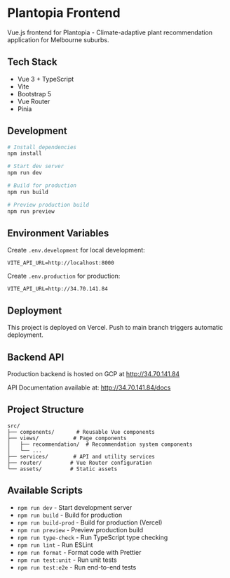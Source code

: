 # Plantopia Frontend

Vue.js frontend for Plantopia - Climate-adaptive plant recommendation application for Melbourne suburbs.

## Tech Stack
- Vue 3 + TypeScript
- Vite
- Bootstrap 5
- Vue Router
- Pinia

## Development

```bash
# Install dependencies
npm install

# Start dev server
npm run dev

# Build for production
npm run build

# Preview production build
npm run preview
```

## Environment Variables

Create `.env.development` for local development:
```
VITE_API_URL=http://localhost:8000
```

Create `.env.production` for production:
```
VITE_API_URL=http://34.70.141.84
```

## Deployment

This project is deployed on Vercel. Push to main branch triggers automatic deployment.

## Backend API

Production backend is hosted on GCP at http://34.70.141.84

API Documentation available at: http://34.70.141.84/docs

## Project Structure

```
src/
├── components/       # Reusable Vue components
├── views/           # Page components
│   ├── recommendation/  # Recommendation system components
│   └── ...
├── services/        # API and utility services
├── router/         # Vue Router configuration
└── assets/         # Static assets
```

## Available Scripts

- `npm run dev` - Start development server
- `npm run build` - Build for production
- `npm run build-prod` - Build for production (Vercel)
- `npm run preview` - Preview production build
- `npm run type-check` - Run TypeScript type checking
- `npm run lint` - Run ESLint
- `npm run format` - Format code with Prettier
- `npm run test:unit` - Run unit tests
- `npm run test:e2e` - Run end-to-end tests